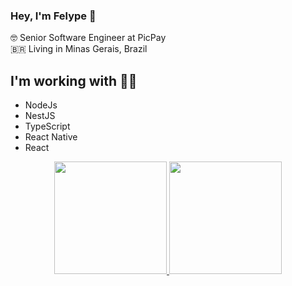 ### Hey, I'm Felype 👋

🤓 Senior Software Engineer at PicPay<br />
🇧🇷 Living in Minas Gerais, Brazil  <br />
 

## I'm working with 👨‍💻
- NodeJs
- NestJS
- TypeScript
- React Native
- React

<div align="center">
  <a href="https://github.com/flyp-felype">
  <img height="180em" src="https://github-readme-stats.vercel.app/api?username=flyp-felype&show_icons=true&theme=dracula&include_all_commits=true&count_private=true"/>
    <img height="180em" src="https://github-readme-stats.vercel.app/api/top-langs/?username=flyp-felype&layout=compact&langs_count=16&theme=dracula"/>
</div>

<!--
**flyp-felype/flyp-felype** is a ✨ _special_ ✨ repository because its `README.md` (this file) appears on your GitHub profile.

Here are some ideas to get you started:

- 🔭 I’m currently working on ...
- 🌱 I’m currently learning ...
- 👯 I’m looking to collaborate on ...
- 🤔 I’m looking for help with ...
- 💬 Ask me about ...
- 📫 How to reach me: ...
- 😄 Pronouns: ...
- ⚡ Fun fact: ...
-->
